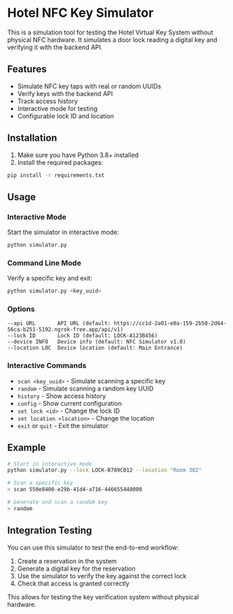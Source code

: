 # Hotel NFC Key Simulator

This is a simulation tool for testing the Hotel Virtual Key System without physical NFC hardware. It simulates a door lock reading a digital key and verifying it with the backend API.

## Features

- Simulate NFC key taps with real or random UUIDs
- Verify keys with the backend API
- Track access history
- Interactive mode for testing
- Configurable lock ID and location

## Installation

1. Make sure you have Python 3.8+ installed
2. Install the required packages:

```bash
pip install -r requirements.txt
```

## Usage

### Interactive Mode

Start the simulator in interactive mode:

```bash
python simulator.py
```

### Command Line Mode

Verify a specific key and exit:

```bash
python simulator.py <key_uuid>
```

### Options

```
--api URL       API URL (default: https://cc1d-2a01-e0a-159-2b50-2d64-56ca-b251-5192.ngrok-free.app/api/v1)
--lock ID       Lock ID (default: LOCK-A123B456)
--device INFO   Device info (default: NFC Simulator v1.0)
--location LOC  Device location (default: Main Entrance)
```

### Interactive Commands

- `scan <key_uuid>` - Simulate scanning a specific key
- `random` - Simulate scanning a random key UUID
- `history` - Show access history
- `config` - Show current configuration
- `set lock <id>` - Change the lock ID
- `set location <location>` - Change the location
- `exit` or `quit` - Exit the simulator

## Example

```bash
# Start in interactive mode
python simulator.py --lock LOCK-B789C012 --location "Room 302"

# Scan a specific key
> scan 550e8400-e29b-41d4-a716-446655440000

# Generate and scan a random key
> random
```

## Integration Testing

You can use this simulator to test the end-to-end workflow:

1. Create a reservation in the system
2. Generate a digital key for the reservation
3. Use the simulator to verify the key against the correct lock
4. Check that access is granted correctly

This allows for testing the key verification system without physical hardware.
